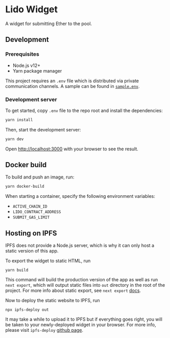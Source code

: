 # Lido Widget

A widget for submitting Ether to the pool.

## Development

### Prerequisites

- Node.js v12+
- Yarn package manager

This project requires an `.env` file which is distributed via private communication channels.
A sample can be found in [`sample.env`](./sample.env).

### Development server

To get started, copy `.env` file to the repo root and install the dependencies:

```bash
yarn install
```

Then, start the development server:

```bash
yarn dev
```

Open [http://localhost:3000](http://localhost:3000) with your browser to see the result.

## Docker build

To build and push an image, run:

```bash
yarn docker-build
```

When starting a container, specify the following environment variables:

- `ACTIVE_CHAIN_ID`
- `LIDO_CONTRACT_ADDRESS`
- `SUBMIT_GAS_LIMIT`

## Hosting on IPFS

IPFS does not provide a Node.js server, which is why it can only host a static version of this app.

To export the widget to static HTML, run

```
yarn build
```

This command will build the production version of the app as well as run `next export`, which will output static files into `out` directory in the root of the project. For more info about static export, see `next export` [docs](https://nextjs.org/docs/advanced-features/static-html-export).

Now to deploy the static website to IPFS, run

```
npx ipfs-deploy out
```

It may take a while to upload it to IPFS but if everything goes right, you will be taken to your newly-deployed widget in your browser. For more info, please visit `ipfs-deploy` [github page](https://github.com/ipfs-shipyard/ipfs-deploy).
